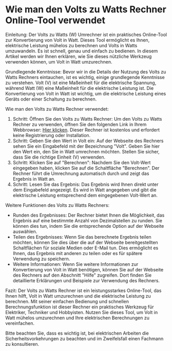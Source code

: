 Wie man den Volts zu Watts Rechner Online-Tool verwendet
========================================================

Einleitung: Der Volts zu Watts (W) Umrechner ist ein praktisches Online-Tool zur Konvertierung von Volt in Watt. Dieses Tool ermöglicht es Ihnen, elektrische Leistung mühelos zu berechnen und Volts in Watts umzuwandeln. Es ist schnell, genau und einfach zu bedienen. In diesem Artikel werden wir Ihnen erklären, wie Sie dieses nützliche Werkzeug verwenden können, um Volt in Watt umzurechnen.

Grundlegende Kenntnisse: Bevor wir in die Details der Nutzung des Volts zu Watts Rechners eintauchen, ist es wichtig, einige grundlegende Kenntnisse zu verstehen. Volt (V) ist eine Maßeinheit für die elektrische Spannung, während Watt (W) eine Maßeinheit für die elektrische Leistung ist. Die Konvertierung von Volt in Watt ist wichtig, um die elektrische Leistung eines Geräts oder einer Schaltung zu berechnen.

Wie man den Volts zu Watts Rechner verwendet:

1. Schritt: Öffnen Sie den Volts zu Watts Rechner: Um den Volts zu Watts Rechner zu verwenden, öffnen Sie den folgenden Link in Ihrem Webbrowser: [Hier klicken](https://www.onlinecalculatorsfree.com/de/tools/volt-to-watt-calculator.html). Dieser Rechner ist kostenlos und erfordert keine Registrierung oder Installation.
2. Schritt: Geben Sie den Wert in Volt ein: Auf der Webseite des Rechners sehen Sie ein Eingabefeld mit der Bezeichnung "Volt". Geben Sie hier den Wert ein, den Sie in Watt umrechnen möchten. Stellen Sie sicher, dass Sie die richtige Einheit (V) verwenden.
3. Schritt: Klicken Sie auf "Berechnen": Nachdem Sie den Volt-Wert eingegeben haben, klicken Sie auf die Schaltfläche "Berechnen". Der Rechner führt die Umrechnung automatisch durch und zeigt das Ergebnis in Watt an.
4. Schritt: Lesen Sie das Ergebnis: Das Ergebnis wird Ihnen direkt unter dem Eingabefeld angezeigt. Es wird in Watt angegeben und gibt die elektrische Leistung entsprechend dem eingegebenen Volt-Wert an.

Weitere Funktionen des Volts zu Watts Rechners:

- Runden des Ergebnisses: Der Rechner bietet Ihnen die Möglichkeit, das Ergebnis auf eine bestimmte Anzahl von Dezimalstellen zu runden. Sie können dies tun, indem Sie die entsprechende Option auf der Webseite auswählen.
- Teilen des Ergebnisses: Wenn Sie das berechnete Ergebnis teilen möchten, können Sie dies über die auf der Webseite bereitgestellten Schaltflächen für soziale Medien oder E-Mail tun. Dies ermöglicht es Ihnen, das Ergebnis mit anderen zu teilen oder es für spätere Verwendung zu speichern.
- Weitere Informationen: Wenn Sie weitere Informationen zur Konvertierung von Volt in Watt benötigen, können Sie auf der Webseite des Rechners auf den Abschnitt "Hilfe" zugreifen. Dort finden Sie detaillierte Erklärungen und Beispiele zur Verwendung des Rechners.

Fazit: Der Volts zu Watts Rechner ist ein leistungsstarkes Online-Tool, das Ihnen hilft, Volt in Watt umzurechnen und die elektrische Leistung zu berechnen. Mit seiner einfachen Bedienung und schnellen Berechnungsfunktion ist dieser Rechner ein praktisches Werkzeug für Elektriker, Techniker und Hobbyisten. Nutzen Sie dieses Tool, um Volt in Watt mühelos umzurechnen und Ihre elektrischen Berechnungen zu vereinfachen.

Bitte beachten Sie, dass es wichtig ist, bei elektrischen Arbeiten die Sicherheitsvorkehrungen zu beachten und im Zweifelsfall einen Fachmann zu konsultieren.
